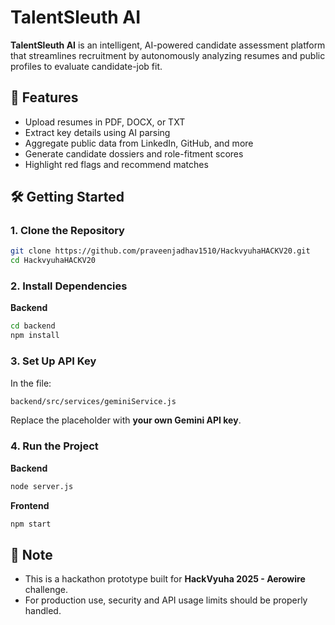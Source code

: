 # TalentSleuth AI

**TalentSleuth AI** is an intelligent, AI-powered candidate assessment platform that streamlines recruitment by autonomously analyzing resumes and public profiles to evaluate candidate-job fit.

## 🚀 Features

* Upload resumes in PDF, DOCX, or TXT
* Extract key details using AI parsing
* Aggregate public data from LinkedIn, GitHub, and more
* Generate candidate dossiers and role-fitment scores
* Highlight red flags and recommend matches

## 🛠️ Getting Started

### 1. Clone the Repository

```bash
git clone https://github.com/praveenjadhav1510/HackvyuhaHACKV20.git
cd HackvyuhaHACKV20
```

### 2. Install Dependencies

**Backend**

```bash
cd backend
npm install
```

### 3. Set Up API Key

In the file:

```bash
backend/src/services/geminiService.js
```

Replace the placeholder with **your own Gemini API key**.

### 4. Run the Project

**Backend**

```bash
node server.js
```

**Frontend**

```bash
npm start
```

## 📌 Note

* This is a hackathon prototype built for **HackVyuha 2025 - Aerowire** challenge.
* For production use, security and API usage limits should be properly handled.
